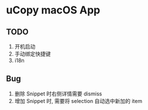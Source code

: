 # uCopy macOS App


## TODO

1. 开机启动
2. 手动绑定快捷键
3. i18n


## Bug

1. 删除 Snippet 时右侧详情需要 dismiss
2. 增加 Snippet 时, 需要将 selection 自动选中新加的 item
